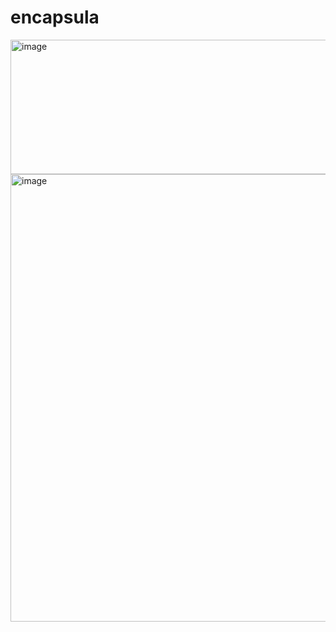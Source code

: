 # encapsula

<img width="965" height="215" alt="image" src="https://github.com/user-attachments/assets/1a3e2007-17d4-4e0f-8583-883a7a501371" />
<img width="636" height="716" alt="image" src="https://github.com/user-attachments/assets/f53ff7cd-3a80-4625-980a-e57f8aaf2c8b" />
